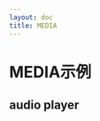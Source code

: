 ```yaml
---
layout: doc
title: MEDIA
---
```


<script setup>
import { ref } from 'vue'

import VIDEO from './components/video.vue'
import AUDIO from './components/audio.vue'
const count = ref(0)
</script>

# MEDIA示例
## audio player
<AUDIO />
## video player
<VIDEO />
